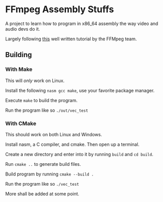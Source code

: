 # FFmpeg Assembly Stuffs
A project to learn how to program in x86_64 assembly the way video and audio devs do it.

Largely following [this](https://github.com/FFmpeg/asm-lessons) well written tutorial by the FFMpeg team.

## Building

### With Make

This will *only* work on Linux.

Install the following `nasm gcc make`, use your favorite package manager.

Execute `make` to build the program.

Run the program like so `./out/vec_test`

### With CMake

This should work on both Linux and Windows.

Install nasm, a C compiler, and cmake. Then open up a terminal.

Create a new directory and enter into it by running `build` and `cd build`.

Run `cmake ..` to generate build files.

Build program by running `cmake --build .`

Run the program like so `./vec_test`


More shall be added at some point.
